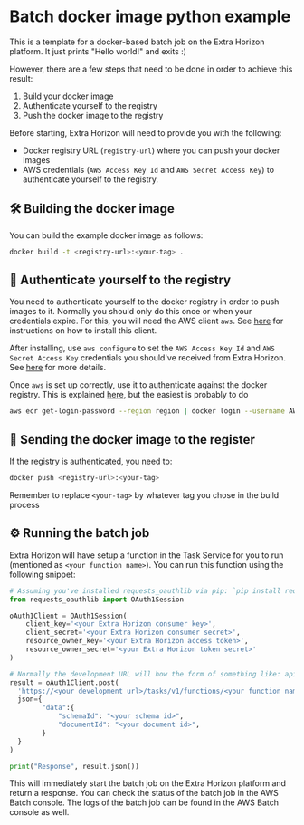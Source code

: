 # Batch docker image python example

This is a template for a docker-based batch job on the Extra Horizon platform. It just prints "Hello world!" and exits :)

However, there are a few steps that need to be done in order to achieve this result:

1. Build your docker image
2. Authenticate yourself to the registry
3. Push the docker image to the registry

Before starting, Extra Horizon will need to provide you with the following:
* Docker registry URL (`registry-url`) where you can push your docker images
* AWS credentials (`AWS Access Key Id` and `AWS Secret Access Key`) to authenticate yourself to the registry.

## 🛠️ Building the docker image

You can build the example docker image as follows:

```sh
docker build -t <registry-url>:<your-tag> .
```

## 🔐 Authenticate yourself to the registry

You need to authenticate yourself to the docker registry in order to push images to it. Normally you should only do this once or when your credentials expire. For this, you will need the AWS client `aws`. See [here](https://docs.aws.amazon.com/cli/latest/userguide/getting-started-install.html) for instructions on how to install this client.

After installing, use `aws configure` to set the `AWS Access Key Id` and `AWS Secret Access Key` credentials you should've received from Extra Horizon. See [here](https://docs.aws.amazon.com/cli/latest/userguide/getting-started-quickstart.html) for more details.  

Once `aws` is set up correctly, use it to authenticate against the docker registry. This is explained [here](https://docs.aws.amazon.com/AmazonECR/latest/userguide/registry_auth.html), but the easiest is probably to do

```sh
aws ecr get-login-password --region region | docker login --username AWS --password-stdin <registry-url>
```

## 🚚 Sending the docker image to the register

If the registry is authenticated, you need to:

```sh
docker push <registry-url>:<your-tag>
```

Remember to replace `<your-tag>` by whatever tag you chose in the build process

## ⚙️ Running the batch job

Extra Horizon will have setup a function in the Task Service for you to run (mentioned as `<your function name>`). You can run this function using the following snippet:

```py
# Assuming you've installed requests_oauthlib via pip: `pip install requests_oauthlib`
from requests_oauthlib import OAuth1Session

oAuth1Client = OAuth1Session(
    client_key='<your Extra Horizon consumer key>',
    client_secret='<your Extra Horizon consumer secret>',
    resource_owner_key='<your Extra Horizon access token>',
    resource_owner_secret='<your Extra Horizon token secret>'
)

# Normally the development URL will how the form of something like: api.dev.xxx
result = oAuth1Client.post(
  'https://<your development url>/tasks/v1/functions/<your function name>/execute', 
  json={
        "data":{
            "schemaId": "<your schema id>",
            "documentId": "<your document id>",
        }
  }
)

print("Response", result.json())
```   

This will immediately start the batch job on the Extra Horizon platform and return a response. You can check the status of the batch job in the AWS Batch console. The logs of the batch job can be found in the AWS Batch console as well.
